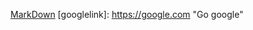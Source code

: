 [MarkDown](https://gist.github.com/ihoneymon/652be052a0727ad59601, "markdown link")
[googlelink]: https://google.com "Go google"
